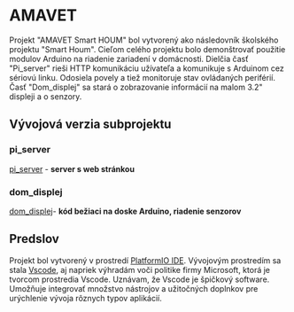 # AMAVET

Projekt "AMAVET Smart HOUM" bol vytvorený ako následovník školského projektu "Smart Houm". Cieľom celého projektu bolo demonštrovať použitie modulov Arduino na riadenie zariadení v domácnosti.
Dielčia časť "Pi_server" rieši HTTP komunikáciu užívateľa a komunikuje s Arduinom cez sériovú linku. Odosiela povely a tiež monitoruje stav ovládaných periférií. Časť "Dom_displej" sa stará o zobrazovanie informácií na malom 3.2" displeji a o senzory.

## Vývojová verzia subprojektu

 ### pi_server
[pi_server](https://github.com/risapav/pi_server) - **server s web stránkou**

 ### dom_displej
[dom_displej](https://github.com/peterrisa/dom_displej)- **kód bežiaci na doske Arduino, riadenie senzorov**

## Predslov
Projekt bol vytvorený v prostredí [PlatformIO IDE](https://platformio.org/). Vývojovým prostredím sa stala [Vscode](https://code.visualstudio.com/), aj napriek výhradám voči politike firmy Microsoft, ktorá je tvorcom prostredia Vscode. Uznávam, že Vscode je špičkový software. Umožňuje integrovať množstvo nástrojov a užitočných doplnkov pre urýchlenie vývoja rôznych typov aplikácií.


